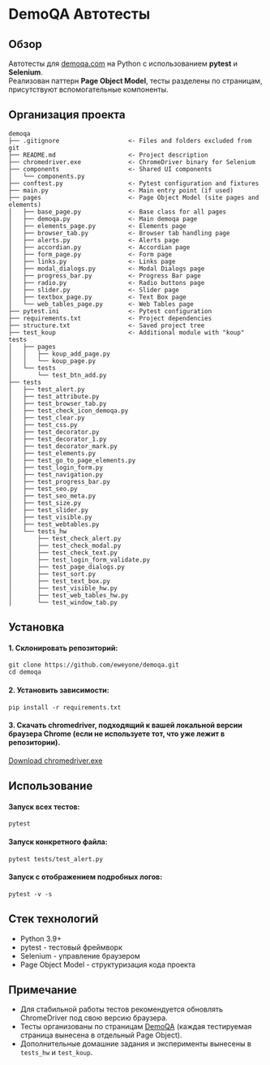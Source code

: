 # DemoQA Автотесты

## Обзор

Автотесты для [demoqa.com](https://demoqa.com) на Python с использованием **pytest** и **Selenium**.  
Реализован паттерн **Page Object Model**, тесты разделены по страницам, присутствуют вспомогательные компоненты.

## Организация проекта

```text
demoqa
├── .gitignore                   <- Files and folders excluded from git
├── README.md                    <- Project description
├── chromedriver.exe             <- ChromeDriver binary for Selenium
├── components                   <- Shared UI components
│   └── components.py
├── conftest.py                  <- Pytest configuration and fixtures
├── main.py                      <- Main entry point (if used)
├── pages                        <- Page Object Model (site pages and elements)
│   ├── base_page.py             <- Base class for all pages
│   ├── demoqa.py                <- Main demoqa page
│   ├── elements_page.py         <- Elements page
│   ├── browser_tab.py           <- Browser tab handling page
│   ├── alerts.py                <- Alerts page
│   ├── accordian.py             <- Accordian page
│   ├── form_page.py             <- Form page
│   ├── links.py                 <- Links page
│   ├── modal_dialogs.py         <- Modal Dialogs page
│   ├── progress_bar.py          <- Progress Bar page
│   ├── radio.py                 <- Radio buttons page
│   ├── slider.py                <- Slider page
│   ├── textbox_page.py          <- Text Box page
│   └── web_tables_page.py       <- Web Tables page
├── pytest.ini                   <- Pytest configuration
├── requirements.txt             <- Project dependencies
├── structure.txt                <- Saved project tree
├── test_koup                    <- Additional module with "koup" tests
│   ├── pages
│   │   ├── koup_add_page.py
│   │   └── koup_page.py
│   └── tests
│       └── test_btn_add.py
├── tests
│   ├── test_alert.py
│   ├── test_attribute.py
│   ├── test_browser_tab.py
│   ├── test_check_icon_demoqa.py
│   ├── test_clear.py
│   ├── test_css.py
│   ├── test_decorator.py
│   ├── test_decorator_1.py
│   ├── test_decorator_mark.py
│   ├── test_elements.py
│   ├── test_go_to_page_elements.py
│   ├── test_login_form.py
│   ├── test_navigation.py
│   ├── test_progress_bar.py
│   ├── test_seo.py
│   ├── test_seo_meta.py
│   ├── test_size.py
│   ├── test_slider.py
│   ├── test_visible.py
│   ├── test_webtables.py
│   └── tests_hw
│       ├── test_check_alert.py
│       ├── test_check_modal.py
│       ├── test_check_text.py
│       ├── test_login_form_validate.py
│       ├── test_page_dialogs.py
│       ├── test_sort.py
│       ├── test_text_box.py
│       ├── test_visible_hw.py
│       ├── test_web_tables_hw.py
│       └── test_window_tab.py
```

## Установка

#### 1. Склонировать репозиторий:
```
git clone https://github.com/eweyone/demoqa.git
cd demoqa
```
#### 2. Установить зависимости:
```
pip install -r requirements.txt
```
#### 3. Скачать chromedriver, подходящий к вашей локальной версии браузера Chrome (если не используете тот, что уже лежит в репозитории).
[Download chromedriver.exe](https://chromedriver.chromium.org/downloads)

## Использование

#### Запуск всех тестов:
```
pytest
```
#### Запуск конкретного файла:
```
pytest tests/test_alert.py
```
#### Запуск с отображением подробных логов:
```
pytest -v -s
```

## Стек технологий

* Python 3.9+
* pytest - тестовый фреймворк
* Selenium - управление браузером
* Page Object Model - структуризация кода проекта

## Примечание

* Для стабильной работы тестов рекомендуется обновлять ChromeDriver под свою версию браузера.
* Тесты организованы по страницам [DemoQA](https://demoqa.com/) (каждая тестируемая страница вынесена в отдельный Page Object).
* Дополнительные домашние задания и эксперименты вынесены в ```tests_hw``` и ```test_koup```.

